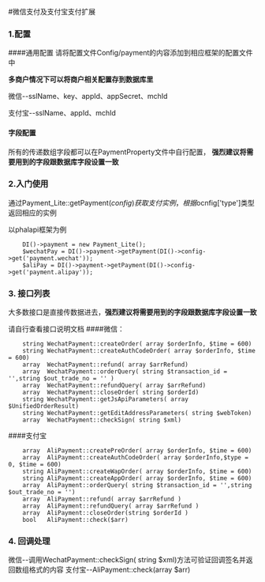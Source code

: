 #微信支付及支付宝支付扩展

### 1.配置

####通用配置
请将配置文件Config/payment的内容添加到相应框架的配置文件中

**多商户情况下可以将商户相关配置存到数据库里**

微信--sslName、key、appId、appSecret、mchId

支付宝--sslName、appId、mchId

#### 字段配置

所有的传递数组字段都可以在PaymentProperty文件中自行配置，
**强烈建议将需要用到的字段跟数据库字段设置一致**

### 2.入门使用

通过Payment_Lite::getPayment($config)获取支付实例，根据$ocnfig['type']类型返回相应的实例

以phalapi框架为例
```
    DI()->payment = new Payment_Lite();
    $wechatPay = DI()->payment->getPayment(DI()->config->get('payment.wechat'));
    $aliPay = DI()->payment->getPayment(DI()->config->get('payment.alipay'));
```

### 3. 接口列表
大多数接口是直接传数据进去，**强烈建议将需要用到的字段跟数据库字段设置一致**

请自行查看接口说明文档
####微信：
```
    string WechatPayment::createOrder( array $orderInfo, $time = 600)
    string WechatPayment::createAuthCodeOrder( array $orderInfo, $time = 600)
    array  WechatPayment::refund( array $arrRefund)
    array  WechatPayment::orderQuery( string $transaction_id = '',string $out_trade_no = '' )
    array  WechatPayment::refundQuery( array $arrRefund)
    array  WechatPayment::closeOrder( string $orderId)
    string WechatPayment::getJsApiParameters( array $UnifiedOrderResult)
    string WechatPayment::getEditAddressParameters( string $webToken)
    array  WechatPayment::checkSign( string $xml)
```
####支付宝
```
    array  AliPayment::createPreOrder( array $orderInfo, $time = 600)
    array  AliPayment::createAuthCodeOrder( array $orderInfo,$type = 0, $time = 600)
    string AliPayment::createWapOrder( array $orderInfo, $time = 600)
    string AliPayment::createAppOrder( array $orderInfo, $time = 600)
    array  AliPayment::orderQuery( string $transaction_id = '',string $out_trade_no = '')
    array  AliPayment::refund( array $arrRefund )
    array  AliPayment::refundQuery( array $arrRefund )
    array  AliPayment::closeOrder(string $orderId )
    bool   AliPayment::check($arr)
```
### 4. 回调处理
微信--调用WechatPayment::checkSign( string $xml)方法可验证回调签名并返回数组格式的内容
支付宝--AliPayment::check(array $arr)